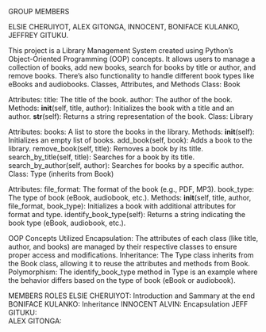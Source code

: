 GROUP MEMBERS

ELSIE CHERUIYOT,
ALEX GITONGA,
INNOCENT,
BONIFACE KULANKO,
JEFFREY GITUKU.


This project is a Library Management System created using Python’s Object-Oriented Programming (OOP) concepts. It allows users to manage a collection of books, add new books, search for books by title or author, and remove books. There’s also functionality to handle different book types like eBooks and audiobooks.
Classes, Attributes, and Methods
Class: Book

Attributes:
title: The title of the book.
author: The author of the book.
Methods:
__init__(self, title, author): Initializes the book with a title and an author.
__str__(self): Returns a string representation of the book.
Class: Library

Attributes:
books: A list to store the books in the library.
Methods:
__init__(self): Initializes an empty list of books.
add_book(self, book): Adds a book to the library.
remove_book(self, title): Removes a book by its title.
search_by_title(self, title): Searches for a book by its title.
search_by_author(self, author): Searches for books by a specific author.
Class: Type (inherits from Book)

Attributes:
file_format: The format of the book (e.g., PDF, MP3).
book_type: The type of book (eBook, audiobook, etc.).
Methods:
__init__(self, title, author, file_format, book_type): Initializes a book with additional attributes for format and type.
identify_book_type(self): Returns a string indicating the book type (eBook, audiobook, etc.).

OOP Concepts Utilized
Encapsulation: The attributes of each class (like title, author, and books) are managed by their respective classes to ensure proper access and modifications.
Inheritance: The Type class inherits from the Book class, allowing it to reuse the attributes and methods from Book.
Polymorphism: The identify_book_type method in Type is an example where the behavior differs based on the type of book (eBook or audiobook).

MEMBERS ROLES
 ELSIE CHERUIYOT:  Introduction and Sammary at the end
 BONIFACE KULANKO: Inheritance
 INNOCENT ALVIN:   Encapsulation
 JEFF GITUKU:  
 ALEX GITONGA: 
 
 

